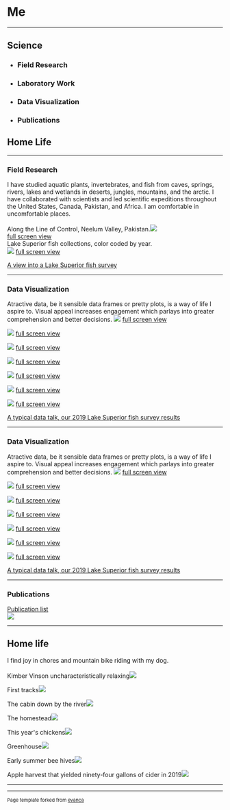 # Me
---
## Science
  - ### Field Research
  - ### Laboratory Work
  - ### Data Visualization
  - ### Publications
## Home Life
---
### Field Research 
I have studied aquatic plants, invertebrates, and fish from caves, springs, rivers, lakes and wetlands in deserts, jungles, mountains, and the arctic. I have collaborated with scientists and led scientific expeditions throughout the United States, Canada, Pakistan, and Africa. I am comfortable in uncomfortable places.  
<br>
Along the Line of Control, Neelum Valley, Pakistan.<img src="images/IMG_0233.jpg?raw=true"/> <br>
[full screen view](images/IMG_0233.jpg)
<br>
Lake Superior fish collections, color coded by year. <br>
<img src="images/MVwork.gif?raw=true"/> [full screen view](images/MVwork.gif)

[A view into a Lake Superior fish survey](https://www.youtube.com/watch?v=VpuPjxWyU7w) <br>

---
### Data Visualization 
Atractive data, be it sensible data frames or pretty plots, is a way of life I aspire to. Visual appeal increases engagement which parlays into greater comprehension and better decisions. 
<img src="images/ns_os_wtemps3b.png?raw=true"/> [full screen view](images/ns_os_wtemps3b.png)

<img src="images/ns_Lengths_Cisco_Vhistogram.png?raw=true"/> [full screen view](images/ns_Lengths_Cisco_Vhistogram.png)

<img src="images/ns_os_biomass_CurrentYear_sankey.png?raw=true"/> [full screen view](images/ns_os_biomass_CurrentYear_sankey.png)

<img src="images/ns_station_biomass_map_bars.png?raw=true"/> [full screen view](images/ns_station_biomass_map_bars.png)

<img src="images/Animated_ns_Age1_cisco_map_bars.gif?raw=true"/> [full screen view](images/Animated_ns_Age1_cisco_map_bars.gif)

<img src="images/Animated_CurrentYear_Catch_map.gif?raw=true"/> [full screen view](images/Animated_CurrentYear_Catch_map.gif)

<img src="images/LS_Lean-Siscowet-Diets.png?raw=true"/> [full screen view](LS_Lean-Siscowet-Diets.png)

[A typical data talk, our 2019 Lake Superior fish survey results](/pdf/2019-12-26_LS-fish-status_trends.pdf) 

---
### Data Visualization 
Atractive data, be it sensible data frames or pretty plots, is a way of life I aspire to. Visual appeal increases engagement which parlays into greater comprehension and better decisions. 
<img src="images/ns_os_wtemps3b.png?raw=true"/> [full screen view](images/ns_os_wtemps3b.png)

<img src="images/ns_Lengths_Cisco_Vhistogram.png?raw=true"/> [full screen view](images/ns_Lengths_Cisco_Vhistogram.png)

<img src="images/ns_os_biomass_CurrentYear_sankey.png?raw=true"/> [full screen view](images/ns_os_biomass_CurrentYear_sankey.png)

<img src="images/ns_station_biomass_map_bars.png?raw=true"/> [full screen view](images/ns_station_biomass_map_bars.png)

<img src="images/Animated_ns_Age1_cisco_map_bars.gif?raw=true"/> [full screen view](images/Animated_ns_Age1_cisco_map_bars.gif)

<img src="images/Animated_CurrentYear_Catch_map.gif?raw=true"/> [full screen view](images/Animated_CurrentYear_Catch_map.gif)

<img src="images/LS_Lean-Siscowet-Diets.png?raw=true"/> [full screen view](LS_Lean-Siscowet-Diets.png)

[A typical data talk, our 2019 Lake Superior fish survey results](/pdf/2019-12-26_LS-fish-status_trends.pdf) 

---
### Publications
[Publication list](/pdf/2019-12-27_MV-Publications.pdf) <br>
<img src="images/MVpubs.png?raw=true"/>

---
## Home life 
I find joy in chores and mountain bike riding with my dog.  <br> 
<br>
Kimber Vinson uncharacteristically relaxing<img src="images/KV2018.JPG?raw=true"/>

First tracks<img src="images/KV2019.jpg?raw=true"/>

The cabin down by the river<img src="images/MV_Cabin2018.JPG?raw=true"/>

The homestead<img src="images/Homestead2019.JPG?raw=true"/>

This year's chickens<img src="images/Chickens2019.JPG?raw=true"/>

Greenhouse<img src="images/Greenhouse2019.JPG?raw=true"/>

Early summer bee hives<img src="images/Bees2018.JPG?raw=true"/>

Apple harvest that yielded ninety-four gallons of cider in 2019<img src="images/Apples2019.JPG?raw=true"/>


---


---
<p style="font-size:11px">Page template forked from <a href="https://github.com/evanca/quick-portfolio">evanca</a></p>
<!-- Remove above link if you don't want to attibute -->
